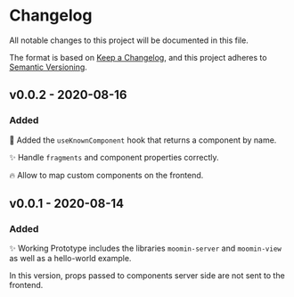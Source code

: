 # Changelog

All notable changes to this project will be documented in this file.

The format is based on [Keep a Changelog](https://keepachangelog.com/en/1.0.0/),
and this project adheres to [Semantic Versioning](https://semver.org/spec/v2.0.0.html).

## v0.0.2 - 2020-08-16

### Added

🎁 Added the `useKnownComponent` hook that returns a component by name.

✨ Handle `fragments` and component properties correctly.

🔥 Allow to map custom components on the frontend.

## v0.0.1 - 2020-08-14

### Added

✨ Working Prototype includes the libraries `moomin-server` and `moomin-view` as well as a hello-world example.

In this version, props passed to components server side are not sent to the frontend.
